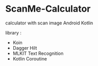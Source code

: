 # ScanMe-Calculator
calculator with scan image Android Kotlin

library :
- Koin
- Dagger Hilt
- MLKIT Text Recognition
- Kotlin Coroutine
